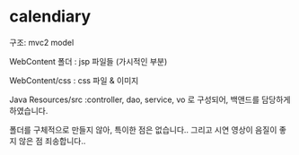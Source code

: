 # calendiary

구조: mvc2 model

WebContent 폴더
: jsp 파일들 (가시적인 부분)

WebContent/css
: css 파일 & 이미지

Java Resources/src
:controller, dao, service, vo 로 구성되어, 백앤드를 담당하게 하였습니다.

폴더를 구체적으로 만들지 않아, 특이한 점은 없습니다..
그리고 시연 영상이 음질이 좋지 않은 점 죄송합니다..
